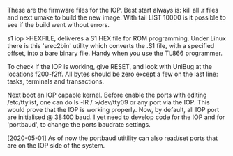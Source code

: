 These are the firmware files for the IOP.  Best start always is: kill all .r files and next umake to build the new image.
With tail LIST 10000 is it possible to see if the build went without errors.

s1 iop >HEXFILE, deliveres a S1 HEX file for ROM programming. Under Linux there is this 'srec2bin' utility which converts
the .S1 file, with a specified offset, into a bare binary file. Handy when you use the TL866 programmer.

To check if the IOP is working, give RESET, and look with UniBug at the locations f200-f2ff. All bytes should be zero except
a few on the last line: tasks, terminals and transactions.

Next boot an IOP capable kernel. Before enable the ports with editing /etc/ttylist, one can do
ls -lR / >/dev/tty09 or any port via the IOP. This would prove that the IOP is working properly. Now, by default, all IOP port are initialised @ 38400 baud. I yet need to develop code for the IOP and for 'portbaud', to change the ports baudrate settings.

[2020-05-01] As of now the portbaud utitility can also read/set ports that are on the IOP side of the system.

